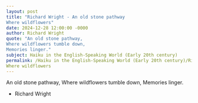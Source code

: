 ```yaml
---
layout: post
title: "Richard Wright - An old stone pathway
Where wildflowers"
date: 2024-12-28 12:00:00 -0000
author: Richard Wright
quote: "An old stone pathway,
Where wildflowers tumble down,
Memories linger."
subject: Haiku in the English-Speaking World (Early 20th century)
permalink: /Haiku in the English-Speaking World (Early 20th century)/Richard Wright/Richard Wright - An old stone pathway
Where wildflowers
---
```


An old stone pathway,
Where wildflowers tumble down,
Memories linger.

- Richard Wright

